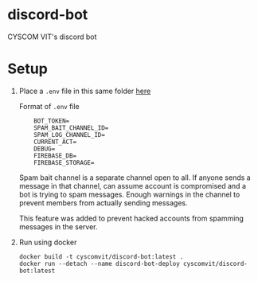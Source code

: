 # discord-bot

CYSCOM VIT's discord bot

# Setup

1. Place a `.env` file in this same folder [here](./.env)

    Format of `.env` file

    ```{env}
        BOT_TOKEN=
        SPAM_BAIT_CHANNEL_ID=
        SPAM_LOG_CHANNEL_ID=
        CURRENT_ACT=
        DEBUG=
        FIREBASE_DB=
        FIREBASE_STORAGE=
    ```

    Spam bait channel is a separate channel open to all. If anyone sends a message in that channel, can assume account is compromised and a bot is trying to spam messages. Enough warnings in the channel to prevent members from actually sending messages.

    This feature was added to prevent hacked accounts from spamming messages in the server.

2. Run using docker
    ```{sh}
    docker build -t cyscomvit/discord-bot:latest .
    docker run --detach --name discord-bot-deploy cyscomvit/discord-bot:latest
    ```
